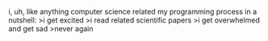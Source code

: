 i, uh, like anything computer science related
my programming process in a nutshell:
\>i get excited
\>i read related scientific papers
\>i get overwhelmed and get sad
\>never again
